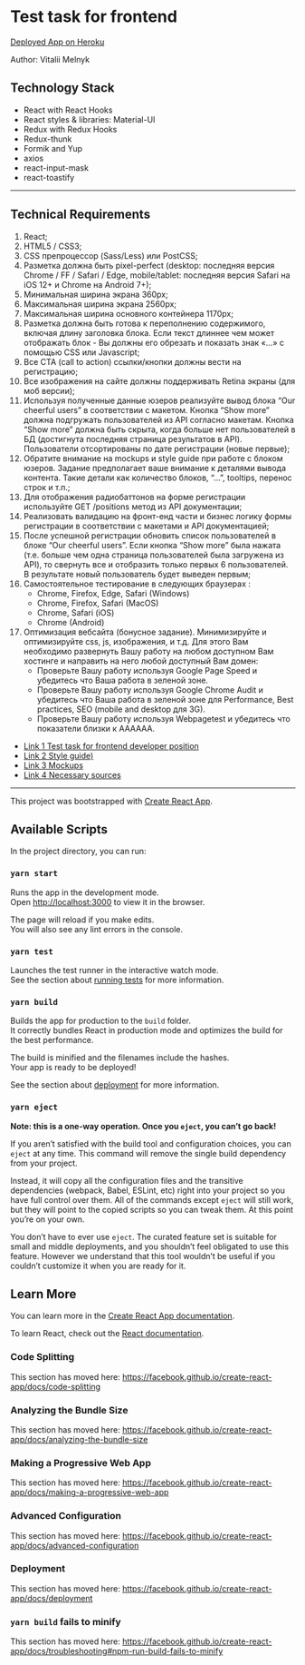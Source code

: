 # Test task for frontend

[Deployed App on Heroku](https://test-assignment-for-frontend.herokuapp.com/)

Author: Vitalii Melnyk

## Technology Stack

- React with React Hooks 
- React styles & libraries: Material-UI
- Redux with Redux Hooks
- Redux-thunk
- Formik and Yup
- axios
- react-input-mask
- react-toastify
-------------------------------------------
## Technical Requirements
1. React;
2. HTML5 / CSS3;
3. CSS препроцессор (Sass/Less) или PostCSS;
4. Разметка должна быть pixel-perfect (desktop: последняя версия Chrome / FF / Safari / Edge,
  mobile/tablet: последняя версия Safari на iOS 12+ и Chrome на Android 7+);
5. Минимальная ширина экрана 360px;
6. Максимальная ширина экрана 2560px;
7. Максимальная ширина основного контейнера 1170px;
8. Разметка должна быть готова к переполнению содержимого, включая длину заголовка блока.
  Если текст длиннее чем может отображать блок - Вы должны его обрезать и показать знак «...» с
  помощью CSS или Javascript;
9. Все CTA (call to action) ссылки/кнопки должны вести на регистрацию;
10. Все изображения на сайте должны поддерживать Retina экраны (для моб версии);
11. Используя полученные данные юзеров реализуйте вывод блока “Our cheerful users” в
  соответствии с макетом. Кнопка “Show more” должна подгружать пользователей из API
  согласно макетам. Кнопка “Show more” должна быть скрыта, когда больше нет
  пользователей в БД (достигнута последняя страница результатов в API). Пользователи
  отсортированы по дате регистрации (новые первые);
12. Обратите внимание на mockups и style guide при работе с блоком юзеров. Задание
  предполагает ваше внимание к деталями вывода контента. Такие детали как количество
  блоков, “...”, tooltips, перенос строк и т.п.;
13. Для отображения радиобаттонов на форме регистрации используйте GET /positions
  метод из API документации;
14. Реализовать валидацию на фронт-енд части и бизнес логику формы регистрации в соответствии с макетами и API
  документацией;
15. После успешной регистрации обновить список пользователей в блоке “Our cheerful
  users”. Если кнопка “Show more” была нажата (т.е. больше чем одна страница
  пользователей была загружена из API), то свернуть все и отобразить только первых 6
  пользователей. В результате новый пользователь будет выведен первым;
16. Самостоятельное тестирование в следующих браузерах :
    - Chrome, Firefox, Edge, Safari (Windows)
    - Chrome, Firefox, Safari (MacOS)
    - Chrome, Safari (iOS)
    - Chrome (Android)
17. Оптимизация вебсайта (бонусное задание). Минимизируйте и оптимизируйте css, js,
    изображения, и т.д. Для этого Вам необходимо развернуть Вашу работу на любом доступном
    Вам хостинге и направить на него любой доступный Вам домен:
    - Проверьте Вашу работу используя Google Page Speed и убедитесь что Ваша работа в
    зеленой зоне.
    - Проверьте Вашу работу используя Google Chrome Audit и убедитесь что Ваша работа в
      зеленой зоне для Performance, Best practices, SEO (mobile and desktop для 3G).
    - Проверьте Вашу работу используя Webpagetest и убедитесь что показатели близки к
      AAAAAA.

- [Link 1 Test task for frontend developer position](https://drive.google.com/file/d/1cUo-vbZP0C2YtRF3L9667BlXoqaZdACl/view)
- [Link 2 Style guide)](http://view.maquetter.com/rkymlp/0101)
- [Link 3 Mockups](http://view.maquetter.com/rkymlp/0201)
- [Link 4 Necessary sources](https://drive.google.com/drive/folders/1I-1EiTdo87flddzGjIFgnFVhWGKr-ybC)

-------------------------------------------
This project was bootstrapped with [Create React App](https://github.com/facebook/create-react-app).

## Available Scripts

In the project directory, you can run:

### `yarn start`

Runs the app in the development mode.<br />
Open [http://localhost:3000](http://localhost:3000) to view it in the browser.

The page will reload if you make edits.<br />
You will also see any lint errors in the console.

### `yarn test`

Launches the test runner in the interactive watch mode.<br />
See the section about [running tests](https://facebook.github.io/create-react-app/docs/running-tests) for more information.

### `yarn build`

Builds the app for production to the `build` folder.<br />
It correctly bundles React in production mode and optimizes the build for the best performance.

The build is minified and the filenames include the hashes.<br />
Your app is ready to be deployed!

See the section about [deployment](https://facebook.github.io/create-react-app/docs/deployment) for more information.

### `yarn eject`

**Note: this is a one-way operation. Once you `eject`, you can’t go back!**

If you aren’t satisfied with the build tool and configuration choices, you can `eject` at any time. This command will remove the single build dependency from your project.

Instead, it will copy all the configuration files and the transitive dependencies (webpack, Babel, ESLint, etc) right into your project so you have full control over them. All of the commands except `eject` will still work, but they will point to the copied scripts so you can tweak them. At this point you’re on your own.

You don’t have to ever use `eject`. The curated feature set is suitable for small and middle deployments, and you shouldn’t feel obligated to use this feature. However we understand that this tool wouldn’t be useful if you couldn’t customize it when you are ready for it.

## Learn More

You can learn more in the [Create React App documentation](https://facebook.github.io/create-react-app/docs/getting-started).

To learn React, check out the [React documentation](https://reactjs.org/).

### Code Splitting

This section has moved here: https://facebook.github.io/create-react-app/docs/code-splitting

### Analyzing the Bundle Size

This section has moved here: https://facebook.github.io/create-react-app/docs/analyzing-the-bundle-size

### Making a Progressive Web App

This section has moved here: https://facebook.github.io/create-react-app/docs/making-a-progressive-web-app

### Advanced Configuration

This section has moved here: https://facebook.github.io/create-react-app/docs/advanced-configuration

### Deployment

This section has moved here: https://facebook.github.io/create-react-app/docs/deployment

### `yarn build` fails to minify

This section has moved here: https://facebook.github.io/create-react-app/docs/troubleshooting#npm-run-build-fails-to-minify
